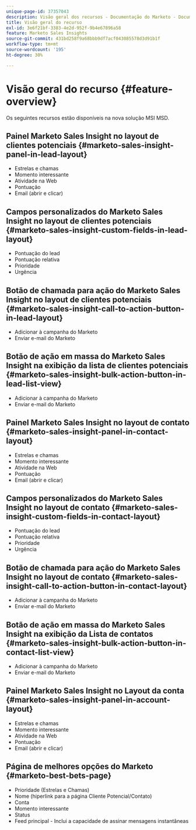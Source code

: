 ```yaml
---
unique-page-id: 37357043
description: Visão geral dos recursos - Documentação do Marketo - Documentação do produto
title: Visão geral do recurso
exl-id: 3e6f21bf-3383-4e2d-952f-9b4e67896a58
feature: Marketo Sales Insights
source-git-commit: 431bd258f9a68bbb9df7acf043085578d3d91b1f
workflow-type: tm+mt
source-wordcount: '195'
ht-degree: 30%

---
```


# Visão geral do recurso {#feature-overview}

Os seguintes recursos estão disponíveis na nova solução MSI MSD.

## Painel Marketo Sales Insight no layout de clientes potenciais  {#marketo-sales-insight-panel-in-lead-layout}

* Estrelas e chamas
* Momento interessante
* Atividade na Web
* Pontuação
* Email (abrir e clicar)

## Campos personalizados do Marketo Sales Insight no layout de clientes potenciais  {#marketo-sales-insight-custom-fields-in-lead-layout}

* Pontuação do lead
* Pontuação relativa
* Prioridade
* Urgência

## Botão de chamada para ação do Marketo Sales Insight no layout de clientes potenciais  {#marketo-sales-insight-call-to-action-button-in-lead-layout}

* Adicionar à campanha do Marketo
* Enviar e-mail do Marketo

## Botão de ação em massa do Marketo Sales Insight na exibição da lista de clientes potenciais  {#marketo-sales-insight-bulk-action-button-in-lead-list-view}

* Adicionar à campanha do Marketo
* Enviar e-mail do Marketo

## Painel Marketo Sales Insight no layout de contato  {#marketo-sales-insight-panel-in-contact-layout}

* Estrelas e chamas
* Momento interessante
* Atividade na Web
* Pontuação
* Email (abrir e clicar)

## Campos personalizados do Marketo Sales Insight no layout de contato  {#marketo-sales-insight-custom-fields-in-contact-layout}

* Pontuação do lead
* Pontuação relativa
* Prioridade
* Urgência

## Botão de chamada para ação do Marketo Sales Insight no layout de contato  {#marketo-sales-insight-call-to-action-button-in-contact-layout}

* Adicionar à campanha do Marketo
* Enviar e-mail do Marketo

## Botão de ação em massa do Marketo Sales Insight na exibição da Lista de contatos  {#marketo-sales-insight-bulk-action-button-in-contact-list-view}

* Adicionar à campanha do Marketo
* Enviar e-mail do Marketo

## Painel Marketo Sales Insight no Layout da conta {#marketo-sales-insight-panel-in-account-layout}

* Estrelas e chamas
* Momento interessante
* Atividade na Web
* Pontuação
* Email (abrir e clicar)

## Página de melhores opções do Marketo {#marketo-best-bets-page}

* Prioridade (Estrelas e Chamas)
* Nome (hiperlink para a página Cliente Potencial/Contato)
* Conta
* Momento interessante
* Status
* Feed principal - Inclui a capacidade de assinar mensagens instantâneas
